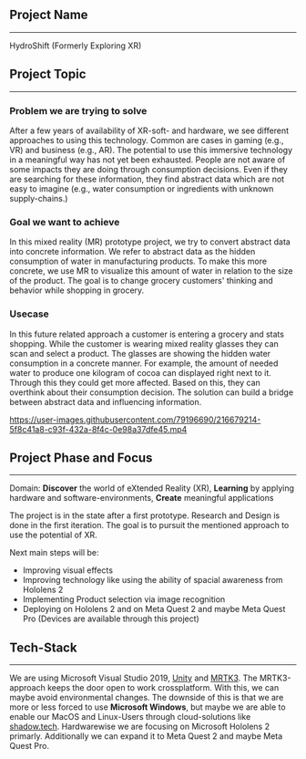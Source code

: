 ## Project Name

---

HydroShift (Formerly Exploring XR)


## Project Topic

---

### Problem we are trying to solve
After a few years of availability of XR-soft- and hardware, we see different approaches to using this technology. Common are cases in gaming (e.g., VR) and business (e.g., AR). The potential to use this immersive technology in a meaningful way has not yet been exhausted.
People are not aware of some impacts they are doing through consumption decisions. Even if they are searching for these information, they find abstract data which are not easy to imagine (e.g., water consumption or ingredients with unknown supply-chains.)

### Goal we want to achieve
In this mixed reality (MR) prototype project, we try to convert abstract data into concrete information. We refer to abstract data as the hidden consumption of water in manufacturing products. To make this more concrete, we use MR to visualize this amount of water in relation to the size of the product. The goal is to change grocery customers' thinking and behavior while shopping in grocery.


### Usecase
In this future related approach a customer is entering a grocery and stats shopping. While the customer is wearing  mixed reality glasses they can scan and select a product. The glasses are showing the hidden water consumption in a concrete manner. For example, the amount of needed water to produce one kilogram of cocoa can displayed right next to it. Through this they could get more affected. Based on this, they can overthink about their consumption decision. The solution can build a bridge between abstract data and influencing information. 

https://user-images.githubusercontent.com/79196690/216679214-5f8c41a8-c93f-432a-8f4c-0e98a37dfe45.mp4


## Project Phase and Focus

---
Domain: **Discover** the world of eXtended Reality (XR), **Learning** by applying hardware and software-environments, **Create** meaningful applications

The project is in the state after a first prototype. Research and Design is done in the first iteration. The goal is to pursuit the mentioned approach to use the potential of XR.

Next main steps will be:
- Improving visual effects
- Improving technology like using the ability of spacial awareness from Hololens 2
- Implementing Product selection via image recognition
- Deploying on Hololens 2 and on Meta Quest 2 and maybe Meta Quest Pro (Devices are available through this project)


## Tech-Stack

---

We are using Microsoft Visual Studio 2019, [Unity](https://unity.com/) and [MRTK3](https://docs.microsoft.com/en-us/windows/mixed-reality/mrtk-unity/mrtk3-overview/).
The MRTK3-approach keeps the door open to work crossplatform. With this, we can maybe avoid environmental changes. The downside of this is that we are more or less forced to use **Microsoft Windows**, but maybe we are able to enable our MacOS and Linux-Users through cloud-solutions like [shadow.tech](shadow.tech).
Hardwarewise we are focusing on Microsoft Hololens 2 primarly. Additionally we can expand it to Meta Quest 2 and maybe Meta Quest Pro.
